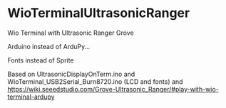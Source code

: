 # WioTerminalUltrasonicRanger
Wio Terminal with Ultrasonic Ranger Grove

Arduino instead of ArduPy...

Fonts instead of Sprite


Based on UltrasonicDisplayOnTerm.ino
and WioTerminal_USB2Serial_Burn8720.ino (LCD and fonts)
and https://wiki.seeedstudio.com/Grove-Ultrasonic_Ranger/#play-with-wio-terminal-ardupy
